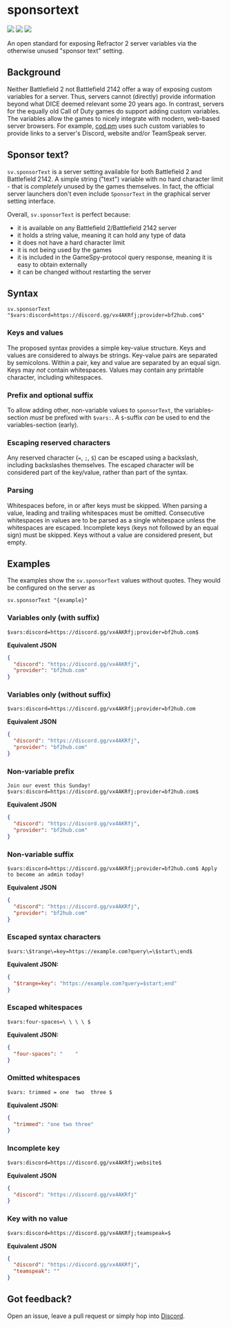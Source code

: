 # sponsortext

![](https://img.shields.io/badge/status-draft-white)
![](https://img.shields.io/badge/game-Battlefield_2-blue)
![](https://img.shields.io/badge/game-Battlefield_2142-blue)

An open standard for exposing Refractor 2 server variables via the otherwise unused "sponsor text" setting.

## Background

Neither Battlefield 2 not Battlefield 2142 offer a way of exposing custom variables for a server.
Thus, servers cannot (directly) provide information beyond what DICE deemed relevant some 20 years ago.
In contrast, servers for the equally old Call of Duty games do support adding custom variables.
The variables allow the games to nicely integrate with modern, web-based server browsers.
For example, [cod.pm](https://cod.pm/faq#6071) uses such custom variables to provide links to a server's Discord, website and/or TeamSpeak server.

## Sponsor text?

`sv.sponsorText` is a server setting available for both Battlefield 2 and Battlefield 2142.
A simple string ("text") variable with no hard character limit - that is _completely_ unused by the games themselves. 
In fact, the official server launchers don't even include `SponsorText` in the graphical server setting interface.

Overall, `sv.sponsorText` is perfect because:

* it is available on any Battlefield 2/Battlefield 2142 server
* it holds a string value, meaning it can hold any type of data
* it does not have a hard character limit
* it is not being used by the games
* it is included in the GameSpy-protocol query response, meaning it is easy to obtain externally
* it can be changed without restarting the server

## Syntax

```properties
sv.sponsorText "$vars:discord=https://discord.gg/vx4AKRfj;provider=bf2hub.com$"
```

### Keys and values

The proposed syntax provides a simple key-value structure.
Keys and values are considered to always be strings.
Key-value pairs are separated by semicolons.
Within a pair, key and value are separated by an equal sign.
Keys may _not_ contain whitespaces.
Values may contain any printable character, including whitespaces.

### Prefix and optional suffix

To allow adding other, non-variable values to `sponsorText`, the variables-section _must_ be prefixed with `$vars:`.
A `$`-suffix _can_ be used to end the variables-section (early).

### Escaping reserved characters

Any reserved character (`=`, `;`, `$`) can be escaped using a backslash, including backslashes themselves.
The escaped character will be considered part of the key/value, rather than part of the syntax.

### Parsing

Whitespaces before, in or after keys must be skipped.
When parsing a value, leading and trailing whitespaces must be omitted.
Consecutive whitespaces in values are to be parsed as a single whitespace unless the whitespaces are escaped.
Incomplete keys (keys not followed by an equal sign) must be skipped.
Keys without a value are considered present, but empty.

## Examples

The examples show the `sv.sponsorText` values without quotes.
They would be configured on the server as

```properties
sv.sponsorText "{example}"
```

### Variables only (with suffix)

```
$vars:discord=https://discord.gg/vx4AKRfj;provider=bf2hub.com$
```

**Equivalent JSON**

```json
{
  "discord": "https://discord.gg/vx4AKRfj",
  "provider": "bf2hub.com"
}
```

### Variables only (without suffix)

```
$vars:discord=https://discord.gg/vx4AKRfj;provider=bf2hub.com
```

**Equivalent JSON**

```json
{
  "discord": "https://discord.gg/vx4AKRfj",
  "provider": "bf2hub.com"
}
```

### Non-variable prefix

```
Join our event this Sunday! $vars:discord=https://discord.gg/vx4AKRfj;provider=bf2hub.com$
```

**Equivalent JSON**

```json
{
  "discord": "https://discord.gg/vx4AKRfj",
  "provider": "bf2hub.com"
}
```

### Non-variable suffix

```
$vars:discord=https://discord.gg/vx4AKRfj;provider=bf2hub.com$ Apply to become an admin today!
```

**Equivalent JSON**

```json
{
  "discord": "https://discord.gg/vx4AKRfj",
  "provider": "bf2hub.com"
}
```

### Escaped syntax characters

```
$vars:\$trange\=key=https://example.com?query\=\$start\;end$
```

**Equivalent JSON:**

```json
{
  "$trange=key": "https://example.com?query=$start;end"
}
```

### Escaped whitespaces

```
$vars:four-spaces=\ \ \ \ $
```

**Equivalent JSON:**

```json
{
  "four-spaces": "    "
}
```

### Omitted whitespaces

```
$vars: trimmed = one  two  three $
```

**Equivalent JSON:**

```json
{
  "trimmed": "one two three"
}
```

### Incomplete key

```
$vars:discord=https://discord.gg/vx4AKRfj;website$
```

**Equivalent JSON**

```json
{
  "discord": "https://discord.gg/vx4AKRfj"
}
```

### Key with no value

```
$vars:discord=https://discord.gg/vx4AKRfj;teamspeak=$
```

**Equivalent JSON**

```json
{
  "discord": "https://discord.gg/vx4AKRfj",
  "teamspeak": ""
}
```

## Got feedback?

Open an issue, leave a pull request or simply hop into [Discord](https://discord.gg/GsYyMMjEga).


